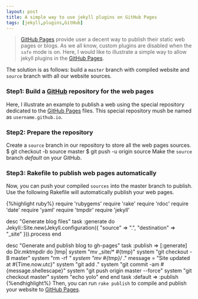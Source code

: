 ```yaml
---
layout: post
title: A simple way to use jekyll plugins on GitHub Pages
tags: [jekyll,plugins,GitHub]
---
```


> [GitHub Pages] provide user a decent way to publish their static web pages or
> blogs. As we all know, custom plugins are disabled when the `safe` mode is on.
> Here, I would like to illustrate a simple way to allow jekyll plugins in the
> [GitHub Pages]. 

The solution is as follows: build a `master` branch with compiled website and `source` branch with all our website sources. 

### Step1: Build a [GitHub] repository for the web pages

Here, I illustrate an example to publish a web using the special repository
dedicated to the [GitHub Pages] files. This special repository mush be named as `username.github.io`.

### Step2: Prepare the repository
Create a `source` branch in our repository to store all the web pages sources.
    $ git checkout -b source master
    $ git push -u origin source
Make the `source` branch _default_ on your GitHub.

### Step3: Rakefile to publish web pages automatically

Now, you can push your compiled `sources` into the master branch to publish. Use
the following Rakefile will automatically publish your web pages.

{%highlight ruby%}
require 'rubygems'
require 'rake'
require 'rdoc'
require 'date'
require 'yaml'
require 'tmpdir'
require 'jekyll'

desc "Generate blog files"
task :generate do
  Jekyll::Site.new(Jekyll.configuration({
    "source"      => ".",
    "destination" => "_site"
  })).process
end

desc "Generate and publish blog to gh-pages"
task :publish => [:generate] do
  Dir.mktmpdir do |tmp|
    system "mv _site/* #{tmp}"
    system "git checkout -B master"
    system "rm -rf *"
    system "mv #{tmp}/* ."
    message = "Site updated at #{Time.now.utc}"
    system "git add ."
    system "git commit -am #{message.shellescape}"
    system "git push origin master --force"
    system "git checkout master"
    system "echo yolo"
  end
end
task :default => :publish
{%endhighlight%}
Then, you can run `rake publish` to compile and publish your website to [GitHub Pages].

[GitHub Pages]: http://pages.github.com/ 
[GitHub]: http://github.com/ 



